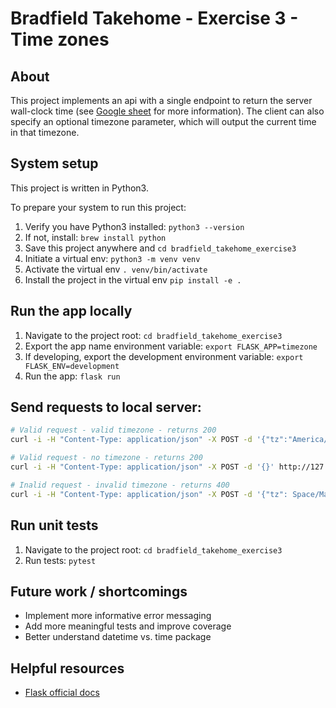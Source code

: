 # Bradfield Takehome - Exercise 3 - Time zones

## About
This project implements an api with a single endpoint to return the 
server wall-clock time (see [Google sheet](https://docs.google.com/document/d/1F-eGgUg6_c0UZuk0HssdgZLyPe9k1zeEeCdCs-tGaWA/edit?usp=sharing) for more information). The client
can also specify an optional timezone parameter, which will output 
the current time in that timezone. 

## System setup 
This project is written in Python3.

To prepare your system to run this project:

1. Verify you have Python3 installed: `python3 --version`
2. If not, install: `brew install python` 
3. Save this project anywhere and `cd bradfield_takehome_exercise3`
4. Initiate a virtual env: `python3 -m venv venv`
2. Activate the virtual env `. venv/bin/activate`
4. Install the project in the virtual env `pip install -e .`


## Run the app locally

1. Navigate to the project root: `cd bradfield_takehome_exercise3`
2. Export the app name environment variable: `export FLASK_APP=timezone`
3. If developing, export the development environment variable: `export FLASK_ENV=development`
4. Run the app: `flask run`

## Send requests to local server:

```bash
# Valid request - valid timezone - returns 200
curl -i -H "Content-Type: application/json" -X POST -d '{"tz":"America/Los_Angeles"}' http://127.0.0.1:5000/wallclock/api/v1.0/time

# Valid request - no timezone - returns 200 
curl -i -H "Content-Type: application/json" -X POST -d '{}' http://127.0.0.1:5000/wallclock/api/v1.0/time

# Inalid request - invalid timezone - returns 400 
curl -i -H "Content-Type: application/json" -X POST -d '{"tz": Space/Mars}' http://127.0.0.1:5000/wallclock/api/v1.0/time

```

## Run unit tests

1. Navigate to the project root: `cd bradfield_takehome_exercise3`
2. Run tests: `pytest` 

## Future work / shortcomings 
* Implement more informative error messaging
* Add more meaningful tests and improve coverage
* Better understand datetime vs. time package

## Helpful resources 
* [Flask official docs](https://flask.palletsprojects.com/en/1.1.x/)
